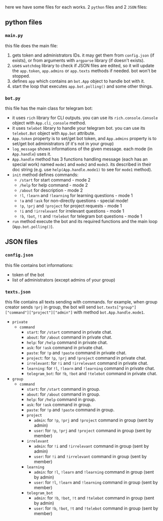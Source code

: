 here we have some files for each works. 2 `python` files and 2 `JSON` files:

## python files

### `main.py`

this file does the main file:

1. gets token and administrators IDs. it may get them from `config.json` (if exists), or from arguments with `argparse` library (if doesn't exists).
2. uses `watchdog` library to check if JSON files are edited, so it will update the `app.token`, `app.admins` or `app.texts`  methods if needed. bot won't be stopped.
3. defines `app` which contains an `bot.App` object to handle bot with it.
4. start the loop that executes `app.bot.polling()` and some other things.

### `bot.py`

this file has the main class for telegram bot:

* it uses `rich` library for CLI outputs. you can use its `rich.console.Console` object with `App.cli_console` method.
* it uses `telebot` library to handle your telegram bot. you can use its `telebot.Bot` object with `App.bot` attribute.
* `App.token` property is to set/get bot token, and `App.admins` property is to set/get bot administrators (if it's not in your group)
* `log_message` shows informations of the given message. each mode (in `App.handle`) uses it.
* `App.handle` method has 3 functions handling message (each has an special work) named `mode1` and `mode2` and `mode3`. its described in their doc string (e.g. use `help(App.handle.mode1)` to see for `mode1` method).
* `init` method defines commands:
  * `/start` for start command - mode 2
  * `/help` for help command - mode 2
  * `/about` for description - mode 2
  * `!l`, `!learn` and `!learning` for learning questions - mode 1
  * `!a` and `!ask` for non-directly questions - special mode!
  * `!p`, `!prj` and `!project` for project requests - mode 1
  * `!i` and `!irrelevant` for irrelevant questions - mode 1
  * `!b`, `!bot`, `!t` and `!telebot` for telegram bot questions - mode 1
* `run` method execute the bot and its required functions and the main loop (`App.bot.polling()`).
## JSON files

### `config.json`

this file contains bot informations:

* token of the bot
* list of administrators (except admins of your group)

### `texts.json`

this file contains all texts sending with commands. for example, when group creator sends `!prj` in group, the bot will send `bot.texts["group"]["command"]["project"]["admin"]` with method `bot.App.handle.mode1`.

* `private`
  * `command`
    * `start`: for `/start` command in private chat.
    * `about`: for `/about` command in private chat.
    * `help`: for `/help` command in private chat.
    * `ask`: for `!ask` command in private chat.
    * `paste`: for `!p` and `!paste` command in private chat.
    * `project`: for `!p`, `!prj` and `!project` command in private chat.
    * `irrelevant`: for `!i` and `!irrelevant` command in private chat.
    * `learning`: for `!l`, `!learn` and `!learning` command in private chat.
    * `telegram_bot`: for `!b`, `!bot` and `!telebot`  command in private chat.
* `group`
  * `command`
    * `start`: for `/start` command in group.
    * `about`: for `/about` command in group.
    * `help`: for `/help` command in group.
    * `ask`: for `!ask` command in group.
    * `paste`: for `!p` and `!paste` command in group.
    * `project`
      * `admin`: for `!p`, `!prj` and `!project` command in group (sent by admin)
      * `user`: for `!p`, `!prj` and `!project` command in group (sent by member)
    * `irrelevant`
      * `admin`: for `!i` and `!irrelevant` command in group (sent by admin)
      * `user`: for `!i` and `!irrelevant` command in group (sent by member)
    * `learning`
      * `admin`: for `!l`, `!learn` and `!learning` command in group (sent by admin)
      * `user`: for `!l`, `!learn` and `!learning` command in group (sent by member)
    * `telegram_bot`
      * `admin`: for `!b`, `!bot`, `!t` and `!telebot`  command in group (sent by admin)
      * `user`: for `!b`, `!bot`, `!t` and `!telebot`  command in group (sent by member)
